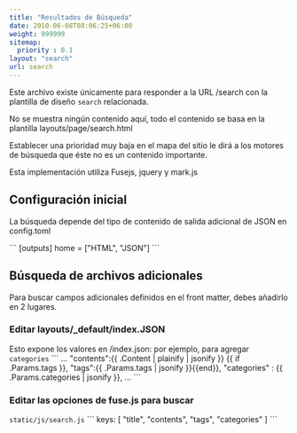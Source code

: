 ```yaml
---
title: "Resultados de Búsqueda"
date: 2010-06-08T08:06:25+06:00
weight: 999999
sitemap:
  priority : 0.1
layout: "search"
url: search
---
```



Este archivo existe únicamente para responder a la URL /search con la plantilla de diseño `search` relacionada.

No se muestra ningún contenido aquí, todo el contenido se basa en la plantilla layouts/page/search.html

Establecer una prioridad muy baja en el mapa del sitio le dirá a los motores de búsqueda que éste no es un contenido importante.

Esta implementación utiliza Fusejs, jquery y mark.js


## Configuración inicial

La búsqueda depende del tipo de contenido de salida adicional de JSON en config.toml

\```
[outputs]
  home = ["HTML", "JSON"]
\```

## Búsqueda de archivos adicionales

Para buscar campos adicionales definidos en el front matter, debes añadirlo en 2 lugares.

### Editar layouts/_default/index.JSON
Esto expone los valores en /index.json: por ejemplo, para agregar `categories`
\```
...
  "contents":{{ .Content | plainify | jsonify }}
  {{ if .Params.tags }},
  "tags":{{ .Params.tags | jsonify }}{{end}},
  "categories" : {{ .Params.categories | jsonify }},
...
\```

### Editar las opciones de fuse.js para buscar
`static/js/search.js`
\```
keys: [
  "title",
  "contents",
  "tags",
  "categories"
]
\```
